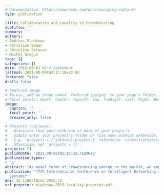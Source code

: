 ```yaml
---
# Documentation: https://wowchemy.com/docs/managing-content/
type: publication

title: Collaboration and Locality in Crowdsourcing
subtitle: ''
summary: ''
authors:
- Andreas Mladenow
- Christine Bauer
- Christine Strauss
- Michal Gregus
tags: []
categories: []
date: 2015-09-02 #2-4 September
lastmod: 2021-08-08T03:11:18+02:00
featured: false
draft: false

# Featured image
# To use, add an image named `featured.jpg/png` to your page's folder.
# Focal points: Smart, Center, TopLeft, Top, TopRight, Left, Right, BottomLeft, Bottom, BottomRight.
image:
  caption: ''
  focal_point: ''
  preview_only: false

# Projects (optional).
#   Associate this post with one or more of your projects.
#   Simply enter your project's folder or file name without extension.
#   E.g. `projects = ["internal-project"]` references `content/project/deep-learning/index.md`.
#   Otherwise, set `projects = []`.
projects: []
publishDate: '2021-08-08T01:13:52.710367Z'
publication_types:
- '1'
abstract: "As novel forms of crowdsourcing emerge on the market, we emphasize that the important aspect of location-dependency is more complex than assumed and, thus, suggest a typology along two dimensions of locality: the first dimension refers to whether or not the crowdsourcees interact while being collocated or dispersed; the second dimension refers to the locality of the crowdsourcees in relation to the crowdsourcer's locality (local vs. remote crowd). The resulting four types of crowdsourcing are underpinned by real-world examples. Potential advantages and challenges of the four types are discussed, particularly with respect to motivation and value. The suggested categorization shall provide the necessary basis for future research, as a systematic approach is essential to enable, yield and foster sustainability in a novel interdisciplinary research field like location-based crowdsourcing."
publication: '*7th International Conference on Intelligent Networking and Collaborative
  Systems*'
doi: 10.1109/INCoS.2015.74
url_preprint: mladenow-2015-locality-preprint.pdf
---
```

